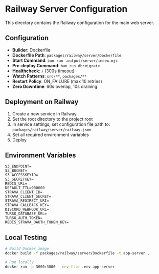 # Railway Server Configuration

This directory contains the Railway configuration for the main web server.

## Configuration

- **Builder**: Dockerfile
- **Dockerfile Path**: `packages/railway/server/Dockerfile`
- **Start Command**: `bun run .output/server/index.mjs`
- **Pre-deploy Command**: `bun run db:migrate`
- **Healthcheck**: `/` (300s timeout)
- **Watch Patterns**: `src/**`, `packages/**`
- **Restart Policy**: ON_FAILURE (max 10 retries)
- **Zero Downtime**: 60s overlap, 10s draining

## Deployment on Railway

1. Create a new service in Railway
2. Set the root directory to the project root
3. In service settings, set configuration file path to: `packages/railway/server/railway.json`
4. Set all required environment variables
5. Deploy

## Environment Variables

```
S3_ENDPOINT=
S3_BUCKET=
S3_ACCESSKEYID=
S3_SECRETKEY=
REDIS_URL=
DEFAULT_TTL=900000
STRAVA_CLIENT_ID=
STRAVA_CLIENT_SECRET=
STRAVA_REDIRECT_URI=
STRAVA_CALLBACK_KEY=
DISCORD_WEBHOOK_URL=
TURSO_DATABASE_URL=
TURSO_AUTH_TOKEN=
REDIS_STRAVA_OAUTH_TOKEN_KEY=
```

## Local Testing

```bash
# Build Docker image
docker build -f packages/railway/server/Dockerfile -t app-server .

# Run locally
docker run -p 3000:3000 --env-file .env app-server
```
